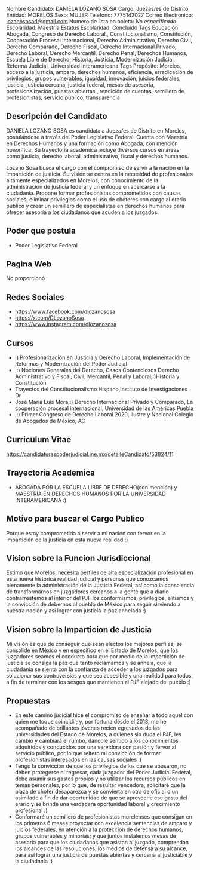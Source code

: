 Nombre Candidato: DANIELA LOZANO SOSA
Cargo: Juezas/es de Distrito
Entidad: MORELOS
Sexo: MUJER
Telefono: 7775142027
Correo Electronico: lozanososad@gmail.com
Numero de lista en boleta: *No especificado*
Escolaridad: Maestría
Estatus Escolaridad: Concluido
Tags Educación: Abogada, Congreso de Derecho Laboral., Constitucionalismo, Constitución, Cooperación Procesal Internacional, Derecho Administrativo, Derecho Civil, Derecho Comparado, Derecho Fiscal, Derecho Internacional Privado, Derecho Laboral, Derecho Mercantil, Derecho Penal, Derechos Humanos, Escuela Libre de Derecho, Historia, Justicia, Modernización Judicial, Reforma Judicial, Universidad Interamericana
Tags Propósito: Morelos, acceso a la justicia, amparo, derechos humanos, eficiencia, erradicación de privilegios, grupos vulnerables, igualdad, innovación, juicios federales, justicia, justicia cercana, justicia federal, mesas de asesoría, profesionalización, puestas abiertas., rendición de cuentas, semillero de profesionistas, servicio público, transparencia


## Descripción del Candidato 

DANIELA LOZANO SOSA es candidata a Jueza/es de Distrito en Morelos, postulándose a través del Poder Legislativo Federal. Cuenta con Maestría en Derechos Humanos y una formación como Abogada, con mención honorífica. Su trayectoria académica incluye diversos cursos en áreas como justicia, derecho laboral, administrativo, fiscal y derechos humanos.

Lozano Sosa busca el cargo con el compromiso de servir a la nación en la impartición de justicia. Su visión se centra en la necesidad de profesionales altamente especializados en Morelos, con conocimiento de la administración de justicia federal y un enfoque en acercarse a la ciudadanía. Propone formar profesionistas comprometidos con causas sociales, eliminar privilegios como el uso de choferes con cargo al erario público y crear un semillero de especialistas en derechos humanos para ofrecer asesoría a los ciudadanos que acuden a los juzgados.


## Poder que postula

- Poder Legislativo Federal


## Pagina Web

No proporcionó


## Redes Sociales

- https://www.facebook.com/dlozanososa
- https://x.com/DLozanoSosa
- https://www.instagram.com/dlozanososa


## Cursos

- :) Profesionalización en Justicia y Derecho Laboral, Implementación de Reformas y Modernización del Poder Judicial
- ,:) Nociones Generales del Derecho, Casos Contenciosos Derecho Administrativo y Fiscal; Civil, Mercantil, Penal y Laboral,:)Historia y Constitución
- Trayectos del Constitucionalismo Hispano,Instituto de Investigaciones Dr
- José María Luis Mora,:) Derecho Internacional Privado y Comparado, La cooperación procesal internacional, Universidad de las Américas Puebla
- ,:) Primer Congreso de Derecho Laboral 2020, Ilustre y Nacional Colegio de Abogados de México, AC


## Curriculum Vitae

https://candidaturaspoderjudicial.ine.mx/detalleCandidato/53824/11


## Trayectoria Academica

- ABOGADA POR LA ESCUELA LIBRE DE DERECHO(con mención) y MAESTRÍA EN DERECHOS HUMANOS POR LA UNIVERSIDAD INTERAMERICANA :)


## Motivo para buscar el Cargo Publico

Porque estoy comprometida a servir a mi nación con fervor en la impartición de la justicia en esta nueva realidad :)


## Vision sobre la Funcion Jurisdiccional

Estimo que Morelos, necesita perfiles de alta especialización profesional en esta nueva histórica realidad judicial y personas que conozcamos plenamente la administración de la Justicia Federal, así como la consciencia de transformarnos en juzgadores cercanos a la gente que a diario contrarrestemos al interior del PJF los conformismos, privilegios, elitismos y la convicción de debernos al pueblo de México para seguir sirviendo a nuestra nación y así lograr con justicia la paz anhelada :)


## Vision sobre la Imparticion de Justicia

Mi visión es que de conseguir que sean electos los mejores perfiles, se consolide en México y en específico en el Estado de Morelos, que los juzgadores seamos el conducto para que por medio de la impartición de justicia se consiga la paz que tanto reclamamos y se anhela, que la ciudadanía se sienta con la confianza de acceder a los juzgados para solucionar sus controversias y que sea accesible y una realidad para todos, a fin de terminar con los sesgos que mantienen al PJF alejado del pueblo :)


## Propuestas

- En este camino judicial hice el compromiso de enseñar a todo aquél con quien me toque coincidir; y, por fortuna desde el 2018, me he acompañado de brillantes jóvenes recién egresados de las universidades del Estado de Morelos, a quienes sin duda el PJF, les cambió y cambiará el rumbo, dándole sentido a los conocimientos adquiridos y conducidos por una servidora con pasión y fervor al servicio público, por lo que reitero mi convicción de formar profesionistas interesados en las causas sociales :)
- Tengo la convicción de que los privilegios de los que se abusaron, no deben protegerse ni regresar, cada juzgador del Poder Judicial Federal, debe asumir sus gastos propios y no utilizar los recursos públicos en temas personales, por lo que, de resultar vencedora, solicitaré que la plaza de chofer desaparezca y se convierta en otra de oficial o un asimilado a fin de dar oportunidad de que se aproveche ese gasto del erario y se brinde una verdadera oportunidad laboral y crecimiento profesional :)
- Conformaré un semillero de profesionistas morelenses que consigan en los primeros 6 meses proyectar con excelencia sentencias de amparo y juicios federales, en atención a la protección de derechos humanos, grupos vulnerables y minorías; y que juntos instalemos mesas de asesoría para que los ciudadanos que asistan al juzgado, comprendan los alcances de las resoluciones, los medios de defensa a su alcance, para así lograr una justicia de puestas abiertas y cercana al justiciable y la ciudadanía :)

